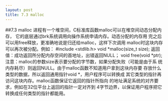 ```yaml
---
layout: post
title: 7.3 malloc
---
```


##7.3 malloc
进程有一个堆空间，C标准库函数malloc可以在堆空间动态分配内存，
它的底层通过brk系统调用向操作系统申请内存。动态分配的内存用
完之后可以用free释放，更准确地说是归还给malloc，这样下次调用
malloc时这块内存可以再次被分配。例如：
    #include <stdlib.h>
    void *malloc(size_t size);
    返回值：成功返回所分配内存空间的首地址，出错返回NULL；
    void free(void *ptr);
注意：malloc的参数size表示要分配的字节数，如果分配失败（可能是由于系
统内存耗尽）则返回NULL。由于malloc函数不知道用户拿到这块内存要
存放什么类型的数据，所以返回通用指针void \*，用户程序可以转换成
其它类型的指针再访问这块内存。malloc函数保证它返回的指针所指向
的地址满足系统的对齐要求，例如在32位平台上返回的指针一定对齐到
4字节边界，以保证用户程序把它转换成任何类型的指针都能用。
